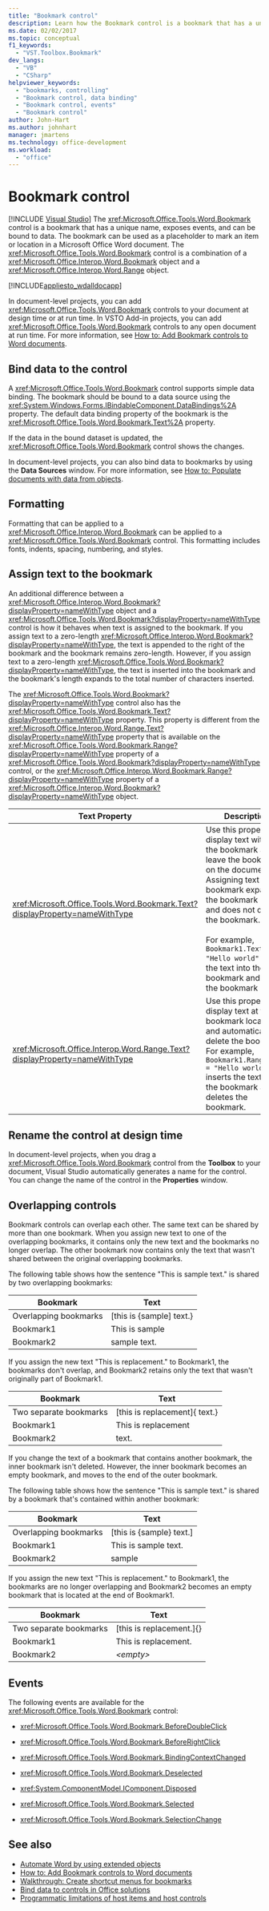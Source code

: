 ```yaml
---
title: "Bookmark control"
description: Learn how the Bookmark control is a bookmark that has a unique name, exposes events, and can be bound to data.
ms.date: 02/02/2017
ms.topic: conceptual
f1_keywords:
  - "VST.Toolbox.Bookmark"
dev_langs:
  - "VB"
  - "CSharp"
helpviewer_keywords:
  - "bookmarks, controlling"
  - "Bookmark control, data binding"
  - "Bookmark control, events"
  - "Bookmark control"
author: John-Hart
ms.author: johnhart
manager: jmartens
ms.technology: office-development
ms.workload:
  - "office"
---
```

# Bookmark control

 [!INCLUDE [Visual Studio](~/includes/applies-to-version/vs-windows-only.md)]
  The <xref:Microsoft.Office.Tools.Word.Bookmark> control is a bookmark that has a unique name, exposes events, and can be bound to data. The bookmark can be used as a placeholder to mark an item or location in a Microsoft Office Word document. The <xref:Microsoft.Office.Tools.Word.Bookmark> control is a combination of a <xref:Microsoft.Office.Interop.Word.Bookmark> object and a <xref:Microsoft.Office.Interop.Word.Range> object.

 [!INCLUDE[appliesto_wdalldocapp](../vsto/includes/appliesto-wdalldocapp-md.md)]

 In document-level projects, you can add <xref:Microsoft.Office.Tools.Word.Bookmark> controls to your document at design time or at run time. In VSTO Add-in projects, you can add <xref:Microsoft.Office.Tools.Word.Bookmark> controls to any open document at run time. For more information, see [How to: Add Bookmark controls to Word documents](../vsto/how-to-add-bookmark-controls-to-word-documents.md).

## Bind data to the control
 A <xref:Microsoft.Office.Tools.Word.Bookmark> control supports simple data binding. The bookmark should be bound to a data source using the <xref:System.Windows.Forms.IBindableComponent.DataBindings%2A> property. The default data binding property of the bookmark is the <xref:Microsoft.Office.Tools.Word.Bookmark.Text%2A> property.

 If the data in the bound dataset is updated, the <xref:Microsoft.Office.Tools.Word.Bookmark> control shows the changes.

 In document-level projects, you can also bind data to bookmarks by using the **Data Sources** window. For more information, see [How to: Populate documents with data from objects](../vsto/how-to-populate-documents-with-data-from-objects.md).

## Formatting
 Formatting that can be applied to a <xref:Microsoft.Office.Interop.Word.Bookmark> can be applied to a <xref:Microsoft.Office.Tools.Word.Bookmark> control. This formatting includes fonts, indents, spacing, numbering, and styles.

## Assign text to the bookmark
 An additional difference between a <xref:Microsoft.Office.Interop.Word.Bookmark?displayProperty=nameWithType> object and a <xref:Microsoft.Office.Tools.Word.Bookmark?displayProperty=nameWithType> control is how it behaves when text is assigned to the bookmark. If you assign text to a zero-length <xref:Microsoft.Office.Interop.Word.Bookmark?displayProperty=nameWithType>, the text is appended to the right of the bookmark and the bookmark remains zero-length. However, if you assign text to a zero-length <xref:Microsoft.Office.Tools.Word.Bookmark?displayProperty=nameWithType>, the text is inserted into the bookmark and the bookmark's length expands to the total number of characters inserted.

 The <xref:Microsoft.Office.Tools.Word.Bookmark?displayProperty=nameWithType> control also has the <xref:Microsoft.Office.Tools.Word.Bookmark.Text?displayProperty=nameWithType> property. This property is different from the <xref:Microsoft.Office.Interop.Word.Range.Text?displayProperty=nameWithType> property that is available on the <xref:Microsoft.Office.Tools.Word.Bookmark.Range?displayProperty=nameWithType> property of a <xref:Microsoft.Office.Tools.Word.Bookmark?displayProperty=nameWithType> control, or the <xref:Microsoft.Office.Interop.Word.Bookmark.Range?displayProperty=nameWithType> property of a <xref:Microsoft.Office.Interop.Word.Bookmark?displayProperty=nameWithType> object.

|Text Property|Description|
|-------------------|-----------------|
|<xref:Microsoft.Office.Tools.Word.Bookmark.Text?displayProperty=nameWithType>|Use this property to display text within the bookmark and leave the bookmark on the document. Assigning text to the bookmark expands the bookmark range and does not delete the bookmark.<br /><br /> For example, `Bookmark1.Text = "Hello world"` inserts the text into the bookmark and leaves the bookmark intact.|
|<xref:Microsoft.Office.Interop.Word.Range.Text?displayProperty=nameWithType>|Use this property to display text at the bookmark location and automatically delete the bookmark. For example, `Bookmark1.Range.Text = "Hello world"` inserts the text into the bookmark and deletes the bookmark.|

## Rename the control at design time
 In document-level projects, when you drag a <xref:Microsoft.Office.Tools.Word.Bookmark> control from the **Toolbox** to your document, Visual Studio automatically generates a name for the control. You can change the name of the control in the **Properties** window.

## Overlapping controls
 Bookmark controls can overlap each other. The same text can be shared by more than one bookmark. When you assign new text to one of the overlapping bookmarks, it contains only the new text and the bookmarks no longer overlap. The other bookmark now contains only the text that wasn't shared between the original overlapping bookmarks.

 The following table shows how the sentence "This is sample text." is shared by two overlapping bookmarks:

|Bookmark|Text|
|--------------|----------|
|Overlapping bookmarks|[this is {sample] text.}|
|Bookmark1|This is sample|
|Bookmark2|sample text.|

 If you assign the new text "This is replacement." to Bookmark1, the bookmarks don't overlap, and Bookmark2 retains only the text that wasn't originally part of Bookmark1.

|Bookmark|Text|
|--------------|----------|
|Two separate bookmarks|[this is replacement]{ text.}|
|Bookmark1|This is replacement|
|Bookmark2|text.|

If you change the text of a bookmark that contains another bookmark, the inner bookmark isn't deleted. However, the inner bookmark becomes an empty bookmark, and moves to the end of the outer bookmark.

The following table shows how the sentence "This is sample text." is shared by a bookmark that's contained within another bookmark:

|Bookmark|Text|
|--------------|----------|
|Overlapping bookmarks|[this is {sample} text.]|
|Bookmark1|This is sample text.|
|Bookmark2|sample|

 If you assign the new text "This is replacement." to Bookmark1, the bookmarks are no longer overlapping and Bookmark2 becomes an empty bookmark that is located at the end of Bookmark1.

|Bookmark|Text|
|--------------|----------|
|Two separate bookmarks|[this is replacement.]{}|
|Bookmark1|This is replacement.|
|Bookmark2|*\<empty>*|

## Events

The following events are available for the <xref:Microsoft.Office.Tools.Word.Bookmark> control:

- <xref:Microsoft.Office.Tools.Word.Bookmark.BeforeDoubleClick>

- <xref:Microsoft.Office.Tools.Word.Bookmark.BeforeRightClick>

- <xref:Microsoft.Office.Tools.Word.Bookmark.BindingContextChanged>

- <xref:Microsoft.Office.Tools.Word.Bookmark.Deselected>

- <xref:System.ComponentModel.IComponent.Disposed>

- <xref:Microsoft.Office.Tools.Word.Bookmark.Selected>

- <xref:Microsoft.Office.Tools.Word.Bookmark.SelectionChange>

## See also

- [Automate Word by using extended objects](../vsto/automating-word-by-using-extended-objects.md)
- [How to: Add Bookmark controls to Word documents](../vsto/how-to-add-bookmark-controls-to-word-documents.md)
- [Walkthrough: Create shortcut menus for bookmarks](../vsto/walkthrough-creating-shortcut-menus-for-bookmarks.md)
- [Bind data to controls in Office solutions](../vsto/binding-data-to-controls-in-office-solutions.md)
- [Programmatic limitations of host items and host controls](../vsto/programmatic-limitations-of-host-items-and-host-controls.md)